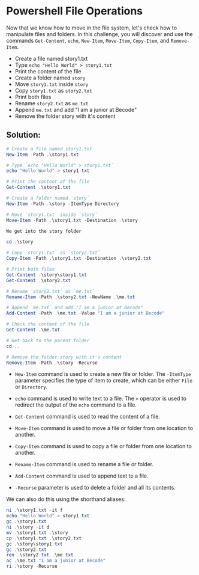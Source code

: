 # Powershell File Operations

Now that we know how to move in the file system, let's check how to manipulate files and folders. In this challenge, you will discover and use the commands `Get-Content`, `echo`, `New-Item`, `Move-Item`, `Copy-Item`, and `Remove-Item`.

- Create a file named story1.txt  
- Type `echo "Hello World" > story1.txt`
- Print the content of the file
- Create a folder named `story`
- Move `story1.txt` inside `story`
- Copy `story1.txt` as `story2.txt`
- Print both files
- Rename `story2.txt` as `me.txt`
- Append `me.txt` and add "I am a junior at Becode"
- Remove the folder story with it's content

## Solution:

```powershell
# Create a file named story1.txt
New-Item -Path .\story1.txt 

# Type `echo "Hello World" > story1.txt`
echo "Hello World" > story1.txt

# Print the content of the file
Get-Content .\story1.txt

# Create a folder named `story`
New-Item -Path .\story -ItemType Directory

# Move `story1.txt` inside `story`
Move-Item -Path .\story1.txt -Destination .\story

We get into the story folder

cd .\story

# Copy `story1.txt` as `story2.txt`
Copy-Item -Path .\story1.txt -Destination .\story2.txt

# Print both files
Get-Content .\story\story1.txt
Get-Content .\story2.txt

# Rename `story2.txt` as `me.txt`
Rename-Item -Path .\story2.txt -NewName .\me.txt

# Append `me.txt` and add "I am a junior at Becode"
Add-Content -Path .\me.txt -Value "I am a junior at Becode"

# Check the content of the file
Get-Content .\me.txt

# Get back to the parent folder
cd ..

# Remove the folder story with it's content
Remove-Item -Path .\story -Recurse
```

- `New-Item` command is used to create a new file or folder. The `-ItemType` parameter specifies the type of item to create, which can be either `File` or `Directory`.

- `echo` command is used to write text to a file. The `>` operator is used to redirect the output of the `echo` command to a file.

- `Get-Content` command is used to read the content of a file.

- `Move-Item` command is used to move a file or folder from one location to another.

- `Copy-Item` command is used to copy a file or folder from one location to another.

- `Rename-Item` command is used to rename a file or folder.

- `Add-Content` command is used to append text to a file.
  
- `-Recurse` parameter is used to delete a folder and all its contents.

We can also do this using the shorthand aliases:

```powershell
ni .\story1.txt -it f
echo "Hello World" > story1.txt
gc .\story1.txt
ni .\story -it d
mv .\story1.txt .\story
cp .\story1.txt .\story2.txt
gc .\story\story1.txt
gc .\story2.txt
ren .\story2.txt .\me.txt
ac .\me.txt "I am a junior at Becode"
ri .\story -Recurse
```

